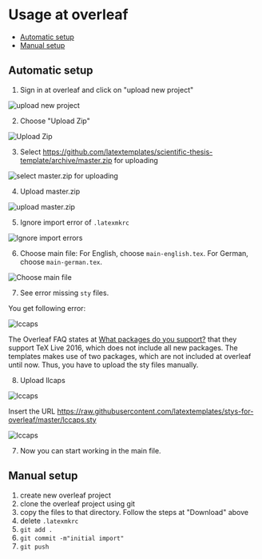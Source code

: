 # Usage at overleaf

<!-- toc -->

- [Automatic setup](#automatic-setup)
- [Manual setup](#manual-setup)

<!-- tocstop -->

## Automatic setup

1. Sign in at overleaf and click on "upload new project"

![upload new project](overleaf-step-1.png)

2. Choose "Upload Zip"

![Upload Zip](overleaf-step-2.png)

3. Select <https://github.com/latextemplates/scientific-thesis-template/archive/master.zip> for uploading

![select master.zip for uploading](overleaf-step-3.png)

4. Upload master.zip

![upload master.zip](overleaf-step-4.png)

5. Ignore import error of `.latexmkrc`

![Ignore import errors](overleaf-step-5.png)

6. Choose main file: For English, choose `main-english.tex`. For German, choose `main-german.tex`.

![Choose main file](overleaf-step-6.png)

7. See error missing `sty` files.

You get following error:

![lccaps](overleaf-step-7-lccaps-error.png)

The Overleaf FAQ states at [What packages do you support?](https://www.overleaf.com/help/30-what-packages-do-you-support) that they support TeX Live 2016, which does not include all new packages.
The templates makes use of two packages, which are not included at overleaf until now.
Thus, you have to upload the sty files manually.

8. Upload llcaps

![lccaps](overleaf-step-8.1.png)

Insert the URL <https://raw.githubusercontent.com/latextemplates/stys-for-overleaf/master/lccaps.sty>

![lccaps](overleaf-step-8.2.png)


7. Now you can start working in the main file.



## Manual setup

1. create new overleaf project
2. clone the overleaf project using git
3. copy the files to that directory. Follow the steps at "Download" above
4. delete `.latexmkrc`
5. `git add .`
6. `git commit -m"initial import"`
7. `git push`
